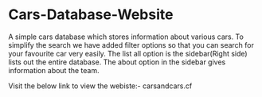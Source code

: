 # Cars-Database-Website
A simple cars database which stores information about various cars.
To simplify the search we have added filter options so that you can search for your favourite car very easily.
The list all option is the sidebar(Right side) lists out the entire database.
The about option in the sidebar gives information about the team.

Visit the below link to view the webiste:-
carsandcars.cf

